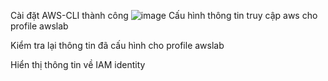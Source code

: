 Cài đặt AWS-CLI thành công
![image](https://user-images.githubusercontent.com/89054503/155670889-dbcaf5dc-cd1f-477a-8a57-1914c4e38585.png)
Cấu hình thông tin truy cập aws cho profile awslab
 
Kiểm tra lại thông tin đã cấu hình cho profile awslab
 
Hiển thị thông tin về IAM identity
 
